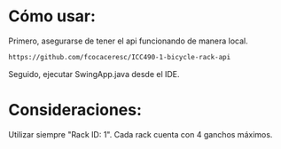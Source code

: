 # Cómo usar:
Primero, asegurarse de tener el api funcionando de manera local.
```bash
https://github.com/fcocaceresc/ICC490-1-bicycle-rack-api
```
Seguido, ejecutar SwingApp.java desde el IDE.

# Consideraciones:
Utilizar siempre "Rack ID: 1".
Cada rack cuenta con 4 ganchos máximos.
